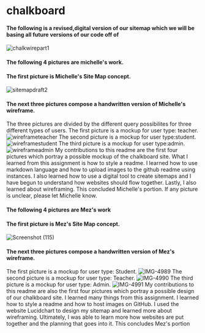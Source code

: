 # chalkboard
#### The following is a revised,digital version of our sitemap which we will be basing all future versions of our code off of
![chalkwirepart1](https://user-images.githubusercontent.com/59904212/138456799-7ccc740f-c18e-4689-bad7-597c16d161e0.jpg)
#### The following 4 pictures are michelle's work. 
#### The first picture is Michelle's Site Map concept. 
![sitemapdraft2](https://user-images.githubusercontent.com/59904212/135747813-50c0cb7c-fdf8-4d14-af52-de7f1d3b9c06.jpg)
#### The next three pictures compose a handwritten version of Michelle's wireframe. 
The three pictures are divided by the different query possibilites for three different types of users. The first picture is a mockup for user type: teacher.
![wireframeteacher](https://user-images.githubusercontent.com/59904212/135747938-b2a4d064-04c6-4197-b5f8-9b2897fb9c1c.jpg)
The second picture is a mockup for user type:student.
![wireframestudent](https://user-images.githubusercontent.com/59904212/135748007-ba15a0a5-9ccf-42ce-bef9-68e966d62a17.jpg)
The third picture is a mockup for user type:admin.
![wireframeadmin](https://user-images.githubusercontent.com/59904212/135748035-434baaad-10b0-417c-b80b-b2df68eb0afa.jpg)
My contributions to this readme are the first four pictures which portray a possible mockup of the chalkboard site. What I learned from this assignment is how to style a readme. I learned how to use markdown language and how to upload images to the github readme using instances. I also learned how to use a digital tool to create sitemaps and I have begun to understand how websites should flow together. Lastly, I also learned about wireframing. 
This concluded Michelle's portion. If any picture is unclear, please let Michelle know.

#### The following 4 pictures are Mez's work
#### The first picture is Mez's Site Map concept.
![Screenshot (115)](https://user-images.githubusercontent.com/83977892/136295553-bea6584f-efb6-4755-8a41-547ce1f598be.png)
#### The next three pictures compose a handwritten version of Mez's wireframe. 
The first picture is a mockup for user type: Student.
![IMG-4989](https://user-images.githubusercontent.com/83977892/136295989-a6e19f79-2600-4af8-8f7d-2d5de6c2271d.jpg)
The second picture is a mockup for user type: Teacher.
![IMG-4990](https://user-images.githubusercontent.com/83977892/136296074-a05cb0bf-81ec-4d11-a9e4-60f04cebf1ea.jpg)
The third picture is a mockup for user type: Admin. 
![IMG-4991](https://user-images.githubusercontent.com/83977892/136296097-7b1609e9-9910-44e8-9551-34c83c9280b0.jpg)
My contributions to this readme are also the first four pictures which portray a possible design of our chalkboard site. I learned many things from this assignment. I learned how to style a readme and how to host images on GitHub. I used the website Lucidchart to design my sitemap and learned more about wireframing. Ultimately, I was able to learn more how websites are put together and the planning that goes into it. 
This concludes Mez's portion


